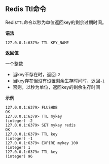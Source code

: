 ## Redis Ttl命令

Redis`TTL`命令以秒为单位返回key的剩余过期时间。

**语法**

```shell
127.0.0.1:6379> TTL KEY_NAME
```

**返回值**

一个整数

* 当key不存在时，返回`-2`
* 当key存在但没有设置剩余生存时间时，返回`-1`
* 否则，以秒为单位，返回key的剩余生存时间

**示例**

```shell
127.0.0.1:6379> FLUSHDB
OK
127.0.0.1:6379> TTL mykey
(integer) -2
127.0.0.1:6379> SET mykey redis
OK
127.0.0.1:6379> TTL key
(integer) -1
127.0.0.1:6379> EXPIRE mykey 100
(integer) 1
127.0.0.1:6379> TTL key
(integer) 96
```
